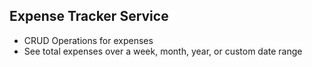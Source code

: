 ## Expense Tracker Service

* CRUD Operations for expenses
* See total expenses over a week, month, year, or custom date range
